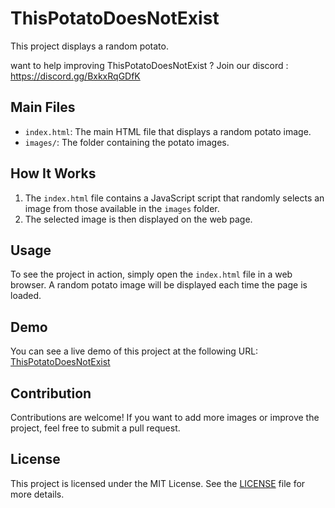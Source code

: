
 # ThisPotatoDoesNotExist

This project displays a random potato.

want to help improving ThisPotatoDoesNotExist ? Join our discord : https://discord.gg/BxkxRqGDfK

## Main Files

- `index.html`: The main HTML file that displays a random potato image.
- `images/`: The folder containing the potato images.

## How It Works

1. The `index.html` file contains a JavaScript script that randomly selects an image from those available in the `images` folder.
2. The selected image is then displayed on the web page.

## Usage

To see the project in action, simply open the `index.html` file in a web browser. A random potato image will be displayed each time the page is loaded.

## Demo

You can see a live demo of this project at the following URL: [ThisPotatoDoesNotExist](https://kittychan.xyz/potato)

## Contribution

Contributions are welcome! If you want to add more images or improve the project, feel free to submit a pull request.

## License

This project is licensed under the MIT License. See the [LICENSE](LICENSE) file for more details.
